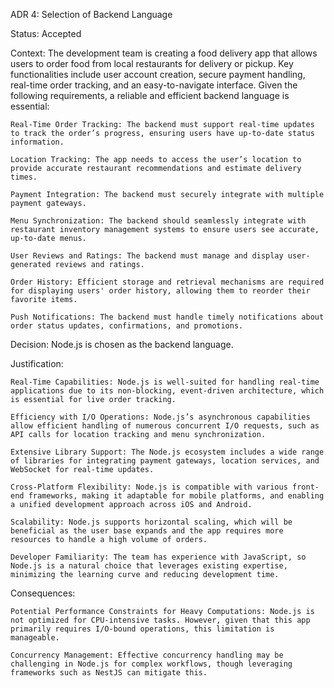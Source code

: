 ADR 4:
Selection of Backend Language

Status:
Accepted

Context:
The development team is creating a food delivery app that allows users to order food from local restaurants for delivery or pickup. Key functionalities include user account creation, secure payment handling, real-time order tracking, and an easy-to-navigate interface. Given the following requirements, a reliable and efficient backend language is essential:

    Real-Time Order Tracking: The backend must support real-time updates to track the order’s progress, ensuring users have up-to-date status information.

    Location Tracking: The app needs to access the user’s location to provide accurate restaurant recommendations and estimate delivery times.

    Payment Integration: The backend must securely integrate with multiple payment gateways.

    Menu Synchronization: The backend should seamlessly integrate with restaurant inventory management systems to ensure users see accurate, up-to-date menus.

    User Reviews and Ratings: The backend must manage and display user-generated reviews and ratings.

    Order History: Efficient storage and retrieval mechanisms are required for displaying users' order history, allowing them to reorder their favorite items.

    Push Notifications: The backend must handle timely notifications about order status updates, confirmations, and promotions.

Decision:
Node.js is chosen as the backend language.

Justification:

    Real-Time Capabilities: Node.js is well-suited for handling real-time applications due to its non-blocking, event-driven architecture, which is essential for live order tracking.

    Efficiency with I/O Operations: Node.js’s asynchronous capabilities allow efficient handling of numerous concurrent I/O requests, such as API calls for location tracking and menu synchronization.

    Extensive Library Support: The Node.js ecosystem includes a wide range of libraries for integrating payment gateways, location services, and WebSocket for real-time updates.

    Cross-Platform Flexibility: Node.js is compatible with various front-end frameworks, making it adaptable for mobile platforms, and enabling a unified development approach across iOS and Android.

    Scalability: Node.js supports horizontal scaling, which will be beneficial as the user base expands and the app requires more resources to handle a high volume of orders.

    Developer Familiarity: The team has experience with JavaScript, so Node.js is a natural choice that leverages existing expertise, minimizing the learning curve and reducing development time.

Consequences:

    Potential Performance Constraints for Heavy Computations: Node.js is not optimized for CPU-intensive tasks. However, given that this app primarily requires I/O-bound operations, this limitation is manageable.

    Concurrency Management: Effective concurrency handling may be challenging in Node.js for complex workflows, though leveraging frameworks such as NestJS can mitigate this.
